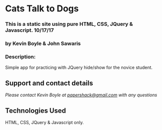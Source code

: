 # Cats Talk to Dogs
### This is a static site using pure HTML, CSS, JQuery & Javascript. 10/17/17
### by **Kevin Boyle & John Sawaris**

### Description:
Simple app for practicing with JQuery hide/show for the novice student.


## Support and contact details

_Please contact Kevin Boyle at papershack@gmail.com with any questions_

## Technologies Used

HTML, CSS, JQuery & Javascript only.
